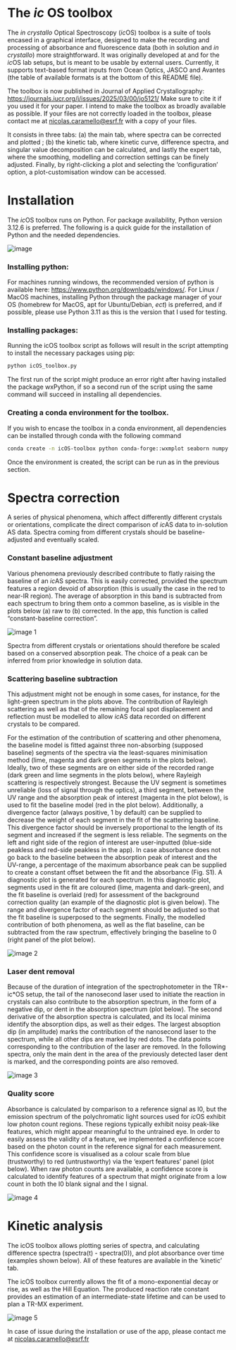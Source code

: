 # The _ic_ OS toolbox

The *in crystallo* Optical Spectroscopy (*ic*OS) toolbox is a suite of tools encased in a graphical interface, designed to make the recording and processing of absorbance and fluorescence data (both in solution and *in crystallo*) more straightforward. It was originally developed at and for the *ic*OS lab setups, but is meant to be usable by external users. Currently, it supports text-based format inputs from Ocean Optics, JASCO and Avantes (the table of available formats is at the bottom of this README file). 

The toolbox is now published in Journal of Applied Crystallography: https://journals.iucr.org/j/issues/2025/03/00/jo5121/
Make sure to cite it if you used it for your paper. 
I intend to make the toolbox as broadly available as possible. If your files are not correctly loaded in the toolbox, please contact me at [nicolas.caramello@esrf.fr](mailto:nicolas.caramello@esrf.fr) with a copy of your files. 

It consists in three tabs: (a) the main tab, where spectra can be corrected and plotted ; (b) the kinetic tab, where kinetic curve, difference spectra, and singular value decomposition can be calculated, and lastly the expert tab, where the smoothing, modelling and correction settings can be finely adjusted. Finally, by right-clicking a plot and selecting the ‘configuration’ option, a plot-customisation window can be accessed. 

# Installation

The *ic*OS toolbox runs on Python. For package availability, Python version 3.12.6 is preferred. The following is a quick guide for the installation of Python and the needed dependencies. 

![image](https://github.com/user-attachments/assets/b2354214-57a7-4188-b724-c72692526e87)


### Installing python:

For machines running windows, the recommended version of python is available here: https://www.python.org/downloads/windows/. For Linux / MacOS machines, installing Python through the package manager of your OS (homebrew for MacOS, apt for Ubuntu/Debian, *ect*) is preferred, and if possible, please use Python 3.11 as this is the version that I used for testing. 

### Installing packages:

Running the icOS toolbox script as follows will result in the script attempting to install the necessary packages using pip: 

```bash
python icOS_toolbox.py
```

The first run of the script might produce an error right after having installed the package wxPython, if so a second run of the script using the same command will succeed in installing all dependencies. 

### Creating a conda environment for the toolbox.

If you wish to encase the toolbox in a conda environment, all dependencies can be installed through conda with the following command

```bash
conda create -n icOS-toolbox python conda-forge::wxmplot seaborn numpy scipy pandas 
```

Once the environment is created, the script can be run as in the previous section. 

# Spectra correction

A series of physical phenomena, which affect differently different crystals or orientations, complicate the direct comparison of *ic*AS data to in-solution AS data. Spectra coming from different crystals should be baseline-adjusted and eventually scaled. 

### Constant baseline adjustment

Various phenomena previously described contribute to flatly raising the baseline of an *ic*AS spectra. This is easily corrected, provided the spectrum features a region devoid of absorption (this is usually the case in the red to near-IR region). The average of absorption in this band is subtracted from each spectrum to bring them onto a common baseline, as is visible in the plots below (a) raw to (b) corrected. In the app, this function is called “constant-baseline correction”. 

![image 1](https://github.com/user-attachments/assets/74a5dd1b-89b5-43b4-a35d-b1c2a85fb234)


Spectra from different crystals or orientations should therefore be scaled based on a conserved absorption peak. The choice of a peak can be inferred from prior knowledge in solution data. 

### Scattering baseline subtraction

This adjustment might not be enough in some cases, for instance, for the light-green spectrum in the plots above. The contribution of Rayleigh scattering as well as that of the remaining focal spot displacement and reflection must be modelled to allow *ic*AS data recorded on different crystals to be compared.   

For the estimation of the contribution of scattering and other phenomena, the baseline model is fitted against three non-absorbing (supposed baseline) segments of the spectra via the least-squares minimisation method (lime, magenta and dark green segments in the plots below). Ideally, two of these segments are on either side of the recorded range (dark green and lime segments in the plots below), where Rayleigh scattering is respectively strongest. Because the UV segment is sometimes unreliable (loss of signal through the optics), a third segment, between the UV range and the absorption peak of interest (magenta in the plot below), is used to fit the baseline model (red in the plot below). Additionally, a divergence factor (always positive, 1 by default) can be supplied to decrease the weight of each segment in the fit of the scattering baseline. This divergence factor should be inversely proportional to the length of its segment and increased if the segment is less reliable. The segments on the left and right side of the region of interest are user-inputted (blue-side peakless and red-side peakless in the app). In case absorbance does not go back to the baseline between the absorption peak of interest and the UV-range, a percentage of the maximum absorbance peak can be supplied to create a constant offset between the fit and the absorbance (Fig. S1). A diagnostic plot is generated for each spectrum. In this diagnostic plot, segments used in the fit are coloured (lime, magenta and dark-green), and the fit baseline is overlaid (red) for assessment of the background correction quality (an example of the diagnostic plot is given below). The range and divergence factor of each segment should be adjusted so that the fit baseline is superposed to the segments. Finally, the modelled contribution of both phenomena, as well as the flat baseline, can be subtracted from the raw spectrum, effectively bringing the baseline to 0 (right panel of the plot below). 

![image 2](https://github.com/user-attachments/assets/1f4a2bd0-8eb6-4eb7-b581-5686ad64ff10)


### Laser dent removal

Because of the duration of integration of the spectrophotometer in the TR*-ic*OS setup, the tail of the nanosecond laser used to initiate the reaction in crystals can also contribute to the absorption spectrum, in the form of a negative dip, or dent in the absorption spectrum (plot below). The second derivative of the absorption spectra is calculated, and its local minima identify the absorption dips, as well as their edges. The largest absoption dip (in amplitude) marks the contribution of the nanosecond laser to the spectrum, while all other dips are marked by red dots. The data points corresponding to the contribution of the laser are removed. In the following spectra, only the main dent in the area of the previously detected laser dent is marked, and the corresponding points are also removed.

![image 3](https://github.com/user-attachments/assets/7f023b2a-3ee8-493c-b5cc-384f4cb80e91)

### Quality score

Absorbance is calculated by comparison to a reference signal as I0, but the emission spectrum of the polychromatic light sources used for *ic*OS exhibit low photon count regions. These regions typically exhibit noisy peak-like features, which might appear meaningful to the untrained eye. In order to easily assess the validity of a feature, we implemented a confidence score based on the photon count in the reference signal for each measurement. This confidence score is visualised as a colour scale from blue (trustworthy) to red (untrustworthy) via the ‘expert features’ panel (plot below). When raw photon counts are available, a confidence score is calculated to identify features of a spectrum that might originate from a low count in both the I0 blank signal and the I signal. 

![image 4](https://github.com/user-attachments/assets/67ee81a6-8761-44ae-8749-a9fa6eeca4b2)

# Kinetic analysis

The icOS toolbox allows plotting series of spectra, and calculating difference spectra (spectra(t) - spectra(0)), and plot absorbance over time (examples shown below). All of these features are available in the ‘kinetic’ tab. 

The icOS toolbox currently allows the fit of a mono-exponential decay or rise, as well as the Hill Equation. The produced reaction rate constant provides an estimation of an intermediate-state lifetime and can be used to plan a TR-MX experiment. 

![image 5](https://github.com/user-attachments/assets/4dabc7e7-7f5a-4824-b0f4-137c008bdad1)


In case of issue during the installation or use of the app, please contact me at nicolas.caramello@esrf.fr
